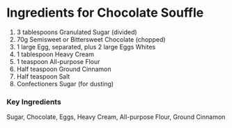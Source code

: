 # Ingredients for Chocolate Souffle
 1. 3 tablespoons Granulated Sugar (divided)
 2. 70g Semisweet or Bittersweet Chocolate (chopped)
 3. 1 large Egg, separated, plus 2 large Eggs Whites
 4. 1 tablespoon Heavy Cream
 5. 1 teaspoon All-purpose Flour
 6. Half teaspoon Ground Cinnamon
 7. Half teaspoon Salt
 8. Confectioners Sugar (for dusting)
 
###  Key Ingredients 
Sugar, Chocolate, Eggs, Heavy Cream, All-purpose Flour, Ground Cinnamon